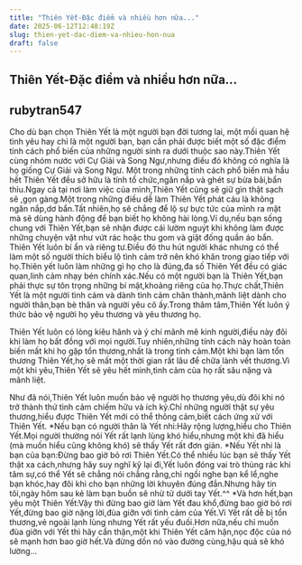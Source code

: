 ```yaml
---
title: "Thiên Yết-Đặc điểm và nhiều hơn nữa..."
date: 2025-06-12T12:48:19Z
slug: thien-yet-dac-diem-va-nhieu-hon-nua
draft: false
---
```


## Thiên Yết-Đặc điểm và nhiều hơn nữa...

## rubytran547

Cho dù bạn chọn Thiên Yết là một người bạn đời tương lai, một mối quan hệ tình yêu hay chỉ là một người bạn, bạn cần phải được biết một số đặc điểm tính cách phổ biến của những người sinh ra dưới thuộc sao này.Thiên Yết cùng nhóm nước với Cự Giải và Song Ngư,nhưng điều đó không có nghĩa là họ giống Cự Giải và Song Ngư.
Một trong những tính cách phổ biến mà hầu hết Thiên Yết đều sở hữu là tính tổ chức,ngăn nắp và ghét sự bừa bãi,bẩn thỉu.Ngay cả tại nơi làm việc của mình,Thiên Yết cũng sẽ giữ gìn thật sạch sẽ ,gọn gàng.Một trong những điều dễ làm Thiên Yết phát cáu là không ngăn nắp,dơ bẩn.Tất nhiên,họ sẽ chẳng để lộ sự bực tức của mình ra mặt mà sẽ dùng hành động để bạn biết họ không hài lòng.Ví dụ,nếu bạn sống chung với Thiên Yết,bạn sẽ nhận được cái lườm nguýt khi không làm được những chuyện vặt như vứt rác hoặc thu gom và giặt đống quần áo bẩn.
Thiên Yết luôn bí ẩn và riêng tư.Điều đó thu hút người khác nhưng có thể làm một số người thích biểu lộ tình cảm trở nên khó khăn trong giao tiếp với họ.Thiên yết luôn làm những gì họ cho là đúng,đa số Thiên Yết đều có giác quan,linh cảm nhạy bén chính xác.Nếu có một người bạn là Thiên Yết,bạn phải thực sự tôn trọng những bí mật,khoảng riêng của họ.Thực chất,Thiên Yết là một người tình cảm và dành tình cảm chân thành,mãnh liệt dành cho người thân,bạn bè thân và người yêu cô ấy.Trong thâm tâm,Thiên Yết luôn ý thức bảo vệ người họ yêu thương và yêu thương họ.
                                                           
Thiên Yết luôn có lòng kiêu hãnh và ý chí mãnh mẽ kinh người,điều này đôi khi làm họ bất đồng với mọi người.Tuy nhiên,những tính cách này hoàn toàn biến mất khi họ gặp tổn thương,nhất là trong tình cảm.Một khi bạn làm tổn thương Thiên Yết,họ sẽ mất một thời gian rất lâu để chữa lành vết thương.Vì một khi yêu,Thiên Yết sẽ yêu hết mình,tình cảm của họ rất sâu nặng và mãnh liệt.
                                                          
Như đã nói,Thiên Yết luôn muốn bảo vệ người họ thương yêu,dù đôi khi nó trở thành thứ tình cảm chiếm hữu và ích kỷ.Chỉ những người thật sự yêu thương,hiểu được Thiên Yết mới có thể thông cảm,biết cách ứng xử với Thiên Yết.
*Nếu bạn có người thân là Yết nhi:Hãy rộng lượng,hiểu cho Thiên Yết.Mọi người thường nói Yết rất lạnh lùng khó hiểu,nhưng một khi đã hiểu (mà muốn hiểu cũng không khó) sẽ thấy Yết rất đơn giản.
*Nếu Yết nhi là bạn của bạn:Đừng bao giờ bỏ rơi Thiên Yết.Có thể nhiều lúc bạn sẽ thấy Yết thật xa cách,nhưng hãy suy nghĩ kỹ lại đi,Yết luôn đóng vai trò thùng rác khi tâm sự,có thể Yết sẽ chẳng nói chẳng rằng,chỉ ngồi nghe bạn kể lể,nghe bạn khóc,hay đôi khi cho bạn những lời khuyên đúng đắn.Nhưng hãy tin tôi,ngày hôm sau kẻ làm bạn buồn sẽ nhừ tử dưới tay Yết.^^
*Và hơn hết,bạn yêu một Thiên Yết:Vậy thì đừng bao giờ làm Yết đau khổ,đừng bao giờ bỏ rơi Yết,đừng bao giờ nặng lời,đùa giỡn với tình cảm của Yết.Vì Yết rất dễ bị tổn thương,vẻ ngoài lạnh lùng nhưng Yết rất yếu đuối.Hơn nữa,nếu chỉ muốn đùa giỡn với Yết thì hãy cẩn thận,một khi Thiên Yết căm hận,nọc độc của nó sẽ mạnh hơn bao giờ hết.Và đừng dồn nó vào đường cùng,hậu quả sẽ khó lường...